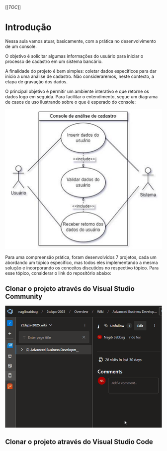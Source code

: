[[_TOC_]]

# Introdução

Nessa aula vamos atuar, basicamente, com a prática no desenvolvimento de um console.

O objetivo é solicitar algumas informações do usuário para iniciar o processo de cadastro em um sistema bancário. 

A finalidade do projeto é bem simples: coletar dados específicos para dar início a uma análise de cadastro. Não consideraremos, neste contexto, a etapa de gravação dos dados. 

O principal objetivo é permitir um ambiente interativo e que retorne os dados logo em seguida. Para facilitar o entendimento, segue um diagrama de casos de uso ilustrando sobre o que é esperado do console:

![image.png](/.attachments/image-021bc87a-2e62-4609-b5b4-d42f2144f0b1.png)

Para uma compreensão prática, foram desenvolvidos 7 projetos, cada um abordando um tópico específico, mas todos eles implementando a mesma solução e incorporando os conceitos discutidos no respectivo tópico. Para esse tópico, considerar o link do repositório abaixo:

## Clonar o projeto através do Visual Studio Community

![animacao.gif](/.attachments/animacao-188b08e2-cf6d-4a1f-86f1-4ce6f62481d2.gif)

## Clonar o projeto através do Visual Studio Code